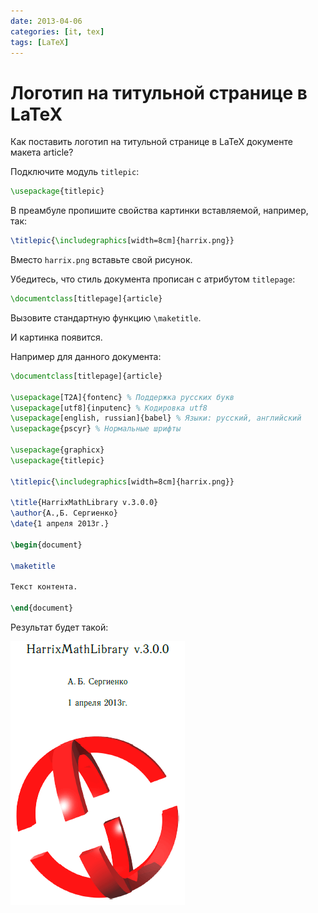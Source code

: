 ```yaml
---
date: 2013-04-06
categories: [it, tex]
tags: [LaTeX]
---
```


# Логотип на титульной странице в LaTeX

Как поставить логотип на титульной странице в LaTeX документе макета article?

Подключите модуль `titlepic`:

```tex
\usepackage{titlepic}
```

В преамбуле пропишите свойства картинки вставляемой, например, так:

```tex
\titlepic{\includegraphics[width=8cm]{harrix.png}}
```

Вместо `harrix.png` вставьте свой рисунок.

Убедитесь, что стиль документа прописан с атрибутом `titlepage`:

```tex
\documentclass[titlepage]{article}
```

Вызовите стандартную функцию `\maketitle`.

И картинка появится.

Например для данного документа:

```tex
\documentclass[titlepage]{article}

\usepackage[T2A]{fontenc} % Поддержка русских букв
\usepackage[utf8]{inputenc} % Кодировка utf8
\usepackage[english, russian]{babel} % Языки: русский, английский
\usepackage{pscyr} % Нормальные шрифты

\usepackage{graphicx}
\usepackage{titlepic}

\titlepic{\includegraphics[width=8cm]{harrix.png}}

\title{HarrixMathLibrary v.3.0.0}
\author{А.,Б. Сергиенко}
\date{1 апреля 2013г.}

\begin{document}

\maketitle

Текст контента.

\end{document}
```

Результат будет такой:

![Титульная страница с логотипом](img/result.png)
